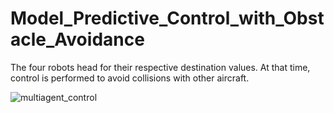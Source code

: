 # Model_Predictive_Control_with_Obstacle_Avoidance
The four robots head for their respective destination values. At that time, control is performed to avoid collisions with other aircraft.

![multiagent_control](https://user-images.githubusercontent.com/52307432/132298206-89d366c1-ea99-41e0-85cb-270e7b9e723a.gif)

